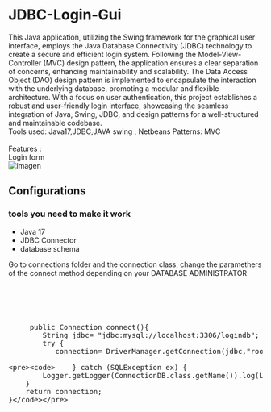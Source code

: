 # JDBC-Login-Gui
This Java application, utilizing the Swing framework for the graphical user interface, employs the Java Database Connectivity (JDBC) technology to create a secure and efficient login system. Following the Model-View-Controller (MVC) design pattern, the application ensures a clear separation of concerns, enhancing maintainability and scalability. The Data Access Object (DAO) design pattern is implemented to encapsulate the interaction with the underlying database, promoting a modular and flexible architecture. With a focus on user authentication, this project establishes a robust and user-friendly login interface, showcasing the seamless integration of Java, Swing, JDBC, and design patterns for a well-structured and maintainable codebase.
<br>
Tools used:
Java17,JDBC,JAVA swing , Netbeans
Patterns:
MVC
<br>
<br>
Features :
<br>
Login form 
<br>
![imagen](https://github.com/wuzupKev/JDBCLoginGui/assets/103788196/1132c9b4-1c22-48c6-8826-37f2f9fa7bb8)
<br>
<h2>Configurations</h2> 
<h3>tools you need to make it work</h3>
<ul>
  <li>Java 17</li>
  <li>JDBC Connector</li>
   <li>database  schema</li>
</ul>
<p>Go to connections folder and the connection class, change the paramethers of the connect method depending on your DATABASE ADMINISTRATOR</p>
<br>
<pre>
  <xmp>
     public Connection connect(){
        String jdbc= "jdbc:mysql://localhost:3306/logindb";
        try {
           connection= DriverManager.getConnection(jdbc,"root","AdminDB123");
           
        } catch (SQLException ex) {
            Logger.getLogger(ConnectionDB.class.getName()).log(Level.SEVERE, null, ex);
        }
        return connection;
    }
</xmp>
</pre>




<br>
<br>






